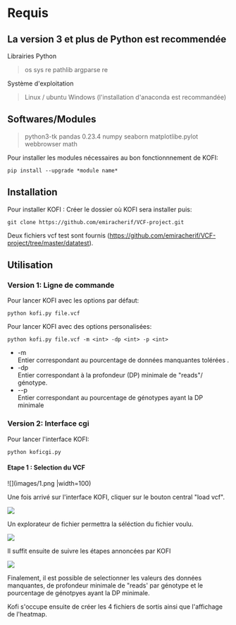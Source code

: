 # Requis

## La version 3 et plus de Python est recommendée 
Librairies Python
> os
> sys
> re
> pathlib
> argparse
> re

Système d'exploitation 
> Linux / ubuntu 
> Windows (l'installation d'anaconda est recommandée) 

## Softwares/Modules
> python3-tk
> pandas 0.23.4
> numpy
> seaborn
> matplotlibe.pylot
> webbrowser
> math

Pour installer les modules nécessaires au bon fonctionnnement de KOFI:
```
pip install --upgrade *module name*
```
## Installation
Pour installer KOFI :
Créer le dossier où KOFI sera installer puis:
```
git clone https://github.com/emiracherif/VCF-project.git
```
Deux fichiers vcf test sont fournis (https://github.com/emiracherif/VCF-project/tree/master/datatest).
## Utilisation
### Version 1: Ligne de commande
Pour lancer KOFI avec les options par défaut:
```
python kofi.py file.vcf
```

Pour lancer KOFI avec des options personalisées:
```
python kofi.py file.vcf -m <int> -dp <int> -p <int>
```
- -m  
Entier correspondant au pourcentage de données manquantes tolérées . 
- -dp  
Entier correspondant à la profondeur (DP) minimale de "reads"/ génotype.
- --p  
Entier correspondant au pourcentage de génotypes ayant la DP minimale

### Version 2: Interface cgi
Pour lancer l'interface KOFI:
```
python koficgi.py
```
#### Etape 1 : Selection du VCF

![](images/1.png |width=100)

Une fois arrivé sur l'interface KOFI, cliquer sur le bouton central "load vcf".

![](images/2.png|width=100)

Un explorateur de fichier permettra la séléction du fichier voulu. 

![](images/3.png|width=100)

Il suffit ensuite de suivre les étapes annoncées par KOFI

![](images/4.png|width=100)

Finalement, il est possible de selectionner les valeurs des données manquantes, de profondeur minimale de "reads' par génotype et le pourcentage de génotpyes ayant la DP minimale. 

Kofi s'occupe ensuite de créer les 4 fichiers de sortis ainsi que l'affichage de l'heatmap. 



